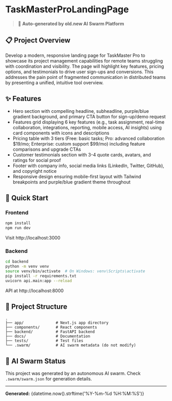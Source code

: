 # TaskMasterProLandingPage

> 🤖 **Auto-generated by old.new AI Swarm Platform**

## 📋 Project Overview

Develop a modern, responsive landing page for TaskMaster Pro to showcase its project management capabilities for remote teams struggling with coordination and visibility. The page will highlight key features, pricing options, and testimonials to drive user sign-ups and conversions. This addresses the pain point of fragmented communication in distributed teams by presenting a unified, intuitive tool overview.

## ✨ Features

- Hero section with compelling headline, subheadline, purple/blue gradient background, and primary CTA button for sign-up/demo request
- Features grid displaying 6 key features (e.g., task assignment, real-time collaboration, integrations, reporting, mobile access, AI insights) using card components with icons and descriptions
- Pricing table with 3 tiers (Free: basic tasks; Pro: advanced collaboration $19/mo; Enterprise: custom support $99/mo) including feature comparisons and upgrade CTAs
- Customer testimonials section with 3-4 quote cards, avatars, and ratings for social proof
- Footer with company info, social media links (LinkedIn, Twitter, GitHub), and copyright notice
- Responsive design ensuring mobile-first layout with Tailwind breakpoints and purple/blue gradient theme throughout

## 🚀 Quick Start

### Frontend
```bash
npm install
npm run dev
```

Visit http://localhost:3000

### Backend
```bash
cd backend
python -m venv venv
source venv/bin/activate  # On Windows: venv\Scripts\activate
pip install -r requirements.txt
uvicorn api.main:app --reload
```

API at http://localhost:8000

## 📁 Project Structure

```
.
├── app/              # Next.js app directory
├── components/       # React components
├── backend/          # FastAPI backend
├── docs/             # Documentation
├── tests/            # Test files
└── .swarm/           # AI swarm metadata (do not modify)
```

## 🤖 AI Swarm Status

This project was generated by an autonomous AI swarm. Check `.swarm/swarm.json` for generation details.

---

**Generated:** {datetime.now().strftime('%Y-%m-%d %H:%M:%S')}
